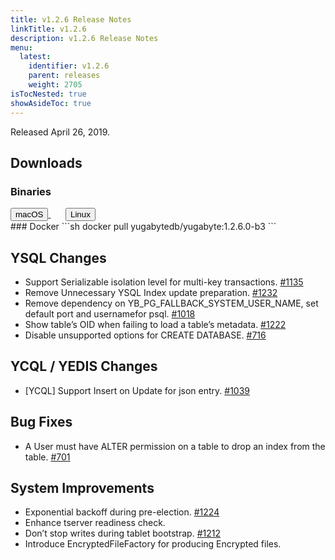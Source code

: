 ```yaml
---
title: v1.2.6 Release Notes
linkTitle: v1.2.6
description: v1.2.6 Release Notes
menu:
  latest:
    identifier: v1.2.6
    parent: releases
    weight: 2705
isTocNested: true
showAsideToc: true
---
```


Released April 26, 2019.

## Downloads
### Binaries
<a class="download-binary-link" href="https://downloads.yugabyte.com/yugabyte-ce-1.2.6.0-darwin.tar.gz">
  <button>
    <i class="fab fa-apple"></i><span class="download-text">macOS</span>
  </button>
</a>
&nbsp; &nbsp; &nbsp; 
<a class="download-binary-link" href="https://downloads.yugabyte.com/yugabyte-ce-1.2.6.0-linux.tar.gz">
  <button>
    <i class="fab fa-linux"></i><span class="download-text">Linux</span>
  </button>
</a>
<br />
### Docker
```sh
docker pull yugabytedb/yugabyte:1.2.6.0-b3
```

## YSQL Changes
* Support Serializable isolation level for multi-key transactions. [#1135](https://github.com/Yugabyte/yugabyte-db/issues/1135)
* Remove Unnecessary YSQL Index update preparation. [#1232](https://github.com/Yugabyte/yugabyte-db/issues/1232)
* Remove dependency on YB_PG_FALLBACK_SYSTEM_USER_NAME, set default port and usernamefor psql. [#1018](https://github.com/Yugabyte/yugabyte-db/issues/1018)
* Show table’s OID when failing to load a table’s metadata. [#1222](https://github.com/Yugabyte/yugabyte-db/issues/1222)
* Disable unsupported options for CREATE DATABASE. [#716](https://github.com/Yugabyte/yugabyte-db/issues/716)

## YCQL / YEDIS Changes
* [YCQL] Support Insert on Update for json entry. [#1039](https://github.com/Yugabyte/yugabyte-db/issues/1039)

## Bug Fixes
* A User must have ALTER permission on a table to drop an index from the table. [#701](https://github.com/Yugabyte/yugabyte-db/issues/701)

## System Improvements
* Exponential backoff during pre-election. [#1224](https://github.com/Yugabyte/yugabyte-db/issues/1224)
* Enhance tserver readiness check.
* Don’t stop writes during tablet bootstrap. [#1212](https://github.com/Yugabyte/yugabyte-db/issues/1212)
* Introduce EncryptedFileFactory for producing Encrypted files.

